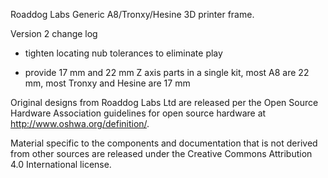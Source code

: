 Roaddog Labs Generic A8/Tronxy/Hesine 3D printer frame.

Version 2 change log

* tighten locating nub tolerances to eliminate play

* provide 17 mm and 22 mm Z axis parts in a single kit, most A8 are 22 mm, most Tronxy and Hesine are 17 mm


Original designs from Roaddog Labs Ltd are released per the Open Source Hardware Association guidelines for open source hardware at http://www.oshwa.org/definition/.

Material specific to the components and documentation that is not derived from other sources are released under the Creative Commons Attribution 4.0 International license.
